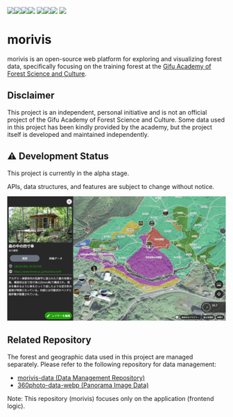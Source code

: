 <img src="https://img.shields.io/badge/-Svelte-FF3E00.svg?logo=svelte&style=flat"><img src="https://img.shields.io/badge/-TypeScript-FFFFFF.svg?logo=typescript&style=flat"><img src="https://img.shields.io/badge/-TailWindCSS-1572B6.svg?logo=tailwindcss&style=flat"><img src="https://img.shields.io/badge/-Python-F9DC3E.svg?logo=python&style=flat">
<img src="https://img.shields.io/badge/-WebGL-990000.svg?logo=webgl&style=flat"><img src="https://img.shields.io/badge/-MapLibre GL JS-396CB2.svg?logo=maplibre&style=flat"><img src="https://img.shields.io/badge/-Three.js-000000.svg?logo=threedotjs&style=flat">
<img src="https://img.shields.io/badge/-GitHub-181717.svg?logo=github&style=flat">

# morivis

morivis is an open-source web platform for exploring and visualizing forest data, specifically focusing on the training forest at the [Gifu Academy of Forest Science and Culture](https://www.forest.ac.jp/).

## Disclaimer

This project is an independent, personal initiative and is not an official project of the Gifu Academy of Forest Science and Culture.
Some data used in this project has been kindly provided by the academy, but the project itself is developed and maintained independently.

## ⚠️ Development Status

This project is currently in the alpha stage.

APIs, data structures, and features are subject to change without notice.

![alt text](image-1.png)

## Related Repository

The forest and geographic data used in this project are managed separately.
Please refer to the following repository for data management:

- [morivis-data (Data Management Repository)](https://github.com/forestacdev/morivis-data)
- [360photo-data-webp (Panorama Image Data)](https://github.com/forestacdev/360photo-data-webp)

Note: This repository (morivis) focuses only on the application (frontend logic).
